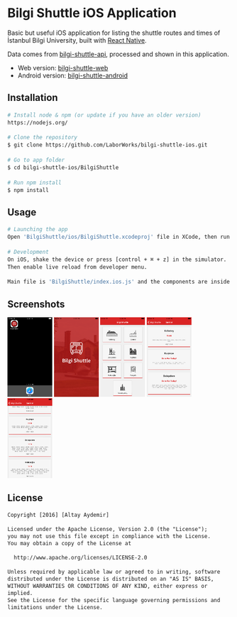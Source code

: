 # Bilgi Shuttle iOS Application

Basic but useful iOS application for listing the shuttle routes and times of İstanbul Bilgi University, built with [React Native](https://facebook.github.io/react-native/).

Data comes from [bilgi-shuttle-api](https://github.com/bilgishuttle/bilgi-shuttle-api/), processed and shown in this application.

- Web version: [bilgi-shuttle-web](https://github.com/bilgishuttle/bilgi-shuttle-web)
- Android version: [bilgi-shuttle-android](https://github.com/bilgishuttle/bilgi-shuttle-android)

## Installation
```bash
# Install node & npm (or update if you have an older version)
https://nodejs.org/

# Clone the repository
$ git clone https://github.com/LaborWorks/bilgi-shuttle-ios.git

# Go to app folder
$ cd bilgi-shuttle-ios/BilgiShuttle

# Run npm install
$ npm install
```

## Usage
```bash
# Launching the app
Open 'BilgiShuttle/ios/BilgiShuttle.xcodeproj' file in XCode, then run iOS simulator.

# Development
On iOS, shake the device or press [control + ⌘ + z] in the simulator.
Then enable live reload from developer menu.

Main file is 'BilgiShuttle/index.ios.js' and the components are inside 'App' folder.
```

## Screenshots
<img src="Screenshots/bs_ios_01.png" width="20%">
<img src="Screenshots/bs_ios_02.png" width="20%">
<img src="Screenshots/bs_ios_03.png" width="20%">
<img src="Screenshots/bs_ios_04.png" width="20%">
<img src="Screenshots/bs_ios_05.png" width="20%">

## License

	Copyright [2016] [Altay Aydemir]

    Licensed under the Apache License, Version 2.0 (the "License");
    you may not use this file except in compliance with the License.
    You may obtain a copy of the License at

      http://www.apache.org/licenses/LICENSE-2.0

    Unless required by applicable law or agreed to in writing, software
    distributed under the License is distributed on an "AS IS" BASIS,
    WITHOUT WARRANTIES OR CONDITIONS OF ANY KIND, either express or implied.
    See the License for the specific language governing permissions and
    limitations under the License.
